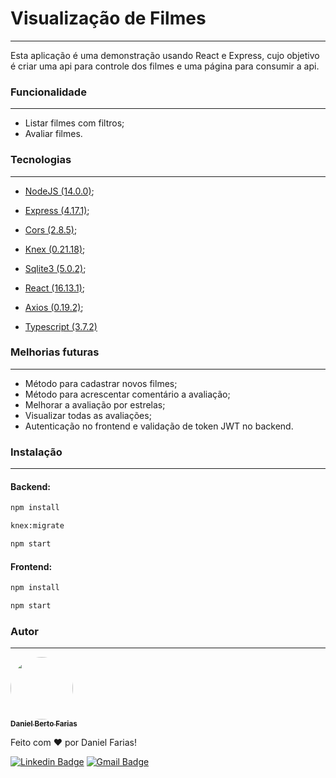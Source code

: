 # Visualização de Filmes

---
Esta aplicação é uma demonstração usando React e Express, cujo objetivo é criar uma api para controle dos filmes e uma página para consumir a api.

### Funcionalidade

---
- Listar filmes com filtros;
- Avaliar filmes.


### Tecnologias

---
- [NodeJS (14.0.0)](https://nodejs.org/en/);
- [Express (4.17.1)](https://expressjs.com/pt-br/);
- [Cors (2.8.5)](https://expressjs.com/en/resources/middleware/cors.html);
- [Knex (0.21.18)](http://knexjs.org/);
- [Sqlite3 (5.0.2)](http://knexjs.org/);

- [React (16.13.1)](https://pt-br.reactjs.org/);
- [Axios (0.19.2)](https://github.com/axios/axios);
- [Typescript (3.7.2)](https://www.typescriptlang.org/)



### Melhorias futuras

---
- Método para cadastrar novos filmes;
- Método para acrescentar comentário a avaliação;
- Melhorar a avaliação por estrelas;
- Visualizar todas as avaliações;
- Autenticação no frontend e validação de token JWT no backend.

### Instalação

___
#### Backend:
```bash
npm install

knex:migrate

npm start
```

#### Frontend:
```bash
npm install

npm start
```


### Autor

---
<a href="https://github.com/danielberto05">
<img style="border-radius: 50%;" src="https://avatars.githubusercontent.com/u/40204831?s=400&u=5836d64c2412ad45edafa86550499eee3a572194&v=4" width="100px;" alt=""/>
<br />
<sub><b>Daniel Berto Farias</b></sub></a>

Feito com ❤️ por Daniel Farias!

[![Linkedin Badge](https://img.shields.io/badge/-Daniel-blue?style=flat-square&logo=Linkedin&logoColor=white&link=https://www.linkedin.com/in/daniel-berto-94776867/)](https://www.linkedin.com/in/daniel-berto-94776867/) 
[![Gmail Badge](https://img.shields.io/badge/-danielberto05@gmail.com-c14438?style=flat-square&logo=Gmail&logoColor=white&link=mailto:danielberto05@gmail.com)](mailto:danielberto05@gmail.com)
